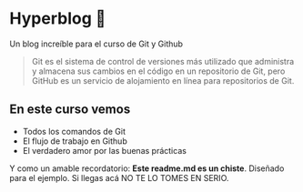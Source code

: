 # Hyperblog 💚
Un blog increíble para el curso de Git y Github
> Git es el sistema de control de versiones más utilizado que administra y almacena sus cambios en el código en un repositorio de Git, pero GitHub es un servicio de alojamiento en línea para repositorios de Git.


## En este curso vemos
* Todos los comandos de Git
* El flujo de trabajo en Github
* El verdadero amor por las buenas prácticas

Y como un amable recordatorio: **Este readme.md es un chiste**.  Diseñado para el ejemplo. Si llegas acá NO TE LO TOMES EN SERIO.